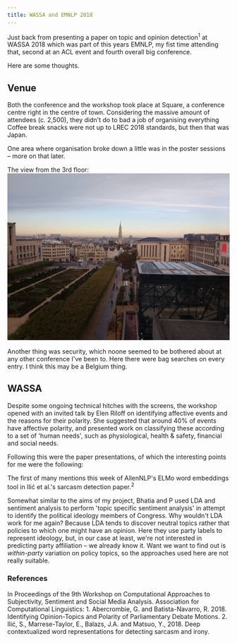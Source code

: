```yaml
---
title: WASSA and EMNLP 2018
---
```


Just back from presenting a paper on topic and opinion detection<sup>1</sup> at WASSA 2018 which was part of this years EMNLP, my fist time attending that, second at an ACL event and fourth overall big conference. 

Here are some thoughts.

<h2>Venue</h2>

Both the conference and the workshop took place at Square, a conference centre right in the centre of town. Considering the massive amount of attendees (c. 2,500), they didn't do to bad a job of organising everything  Coffee break snacks were not up to LREC 2018 standards, but then that was Japan.

One area where organisation broke down a little was in the poster sessions – more on that later.

The view from the 3rd floor:
![Square and Brussels](/assets/brussels.jpg)

Another thing was security, which noone seemed to be bothered about at any other conference I've been to. Here there were bag searches on every entry. I think this may be a Belgium thing.


<h2>WASSA</h2>

Despite some ongoing technical hitches with the screens, the workshop opened with an invited talk by Elen Riloff on identifying affective events and the reasons for their polarity. She suggested that around 40% of events have affective polarity, and presented work on classifying these according to a set of 'human needs', such as physiological, health & safety, financial and social needs.

Following this were the paper presentations, of which the interesting points for me were the following:

The first of many mentions this week of AllenNLP's ELMo word embeddings tool in Ilić et al.'s sarcasm detection paper.<sup>2</sup>

Somewhat similar to the aims of my project, Bhatia and P used LDA and sentiment analysis to perform 'topic specific sentiment analysis' in attempt to identify the political ideology members of Congress. Why wouldn't LDA work for me again? Because LDA tends to discover neutral topics rather that policies to which one might have an opinion. Here they use party labels to represent ideology, but, in our case at least, we're not interested in predicting party affiliation – we already know it. Want we want to find out is *within-party* variation on policy topics, so the approaches used here are not really suitable.


<h3>References</h3>
In Proceedings of the 9th Workshop on Computational Approaches to Subjectivity, Sentiment and Social Media Analysis.
Association for Computational Linguistics:
1. Abercrombie, G. and Batista-Navarro, R. 2018. Identifying Opinion-Topics and Polarity of Parliamentary Debate Motions. 
2. Ilić, S., Marrese-Taylor, E., Balazs, J.A. and Matsuo, Y., 2018. Deep contextualized word representations for detecting sarcasm and irony.
